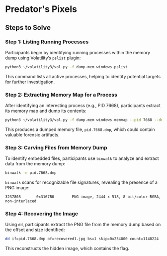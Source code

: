 # Predator's Pixels


## Steps to Solve

### Step 1: Listing Running Processes
Participants begin by identifying running processes within the memory dump using Volatility’s `pslist` plugin:
```bash
python3 ~/volatility3/vol.py -f dump.mem windows.pslist
```
This command lists all active processes, helping to identify potential targets for further investigation.

### Step 2: Extracting Memory Map for a Process
After identifying an interesting process (e.g., PID 7668), participants extract its memory map and dump its contents:
```bash
python3 ~/volatility3/vol.py -f dump.mem windows.memmap --pid 7668 --dump
```
This produces a dumped memory file, `pid.7668.dmp`, which could contain valuable forensic artifacts.

### Step 3: Carving Files from Memory Dump
To identify embedded files, participants use `binwalk` to analyze and extract data from the memory dump:
```bash
binwalk -e pid.7668.dmp
```
`binwalk` scans for recognizable file signatures, revealing the presence of a PNG image:
```
3237808       0x3167B0        PNG image, 2444 x 518, 8-bit/color RGBA, non-interlaced
```

### Step 4: Recovering the Image
Using `dd`, participants extract the PNG file from the memory dump based on the offset and size identified:
```bash
dd if=pid.7668.dmp of=recovered1.jpg bs=1 skip=0x254000 count=1140224
```
This reconstructs the hidden image, which contains the flag.
